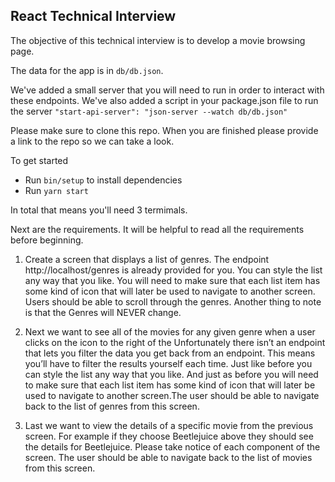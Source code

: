 ## React Technical Interview

The objective of this technical interview is to develop a movie browsing page.

The data for the app is in `db/db.json`.

We've added a small server that you will need to run in order to interact with these endpoints. We've also added a script in your package.json file to run the server `"start-api-server": "json-server --watch db/db.json"`

Please make sure to clone this repo. When you are finished please provide a link to the repo so we can take a look.

To get started  
- Run `bin/setup` to install dependencies
- Run `yarn start`

In total that means you'll need 3 termimals. 

Next are the requirements. It will be helpful to read all the requirements before beginning.

1. Create a screen that displays a list of genres. The endpoint http://localhost/genres is already provided for you. You can style the list any way that you like. You will need to make sure that each list item has some kind of icon that will later be used to navigate to another screen. Users should be able to scroll through the genres. Another thing to note is that the Genres will NEVER change. 


2. Next we want to see all of the movies for any given genre when a user clicks on the icon to the right of the  Unfortunately there isn’t an endpoint that lets you filter the data you get back from an endpoint. This means you’ll have to filter the results yourself each time. Just like before you can style the list any way that you like. And just as before you will need to make sure that each list item has some kind of icon that will later be used to navigate to another screen.The user should be able to navigate back to the list of genres from this screen.

3. Last we want to view the details of a specific movie from the previous screen. For example if they choose Beetlejuice above they should see the details for Beetlejuice. Please take notice of each component of the screen. The user should be able to navigate back to the list of movies from this screen.

  




